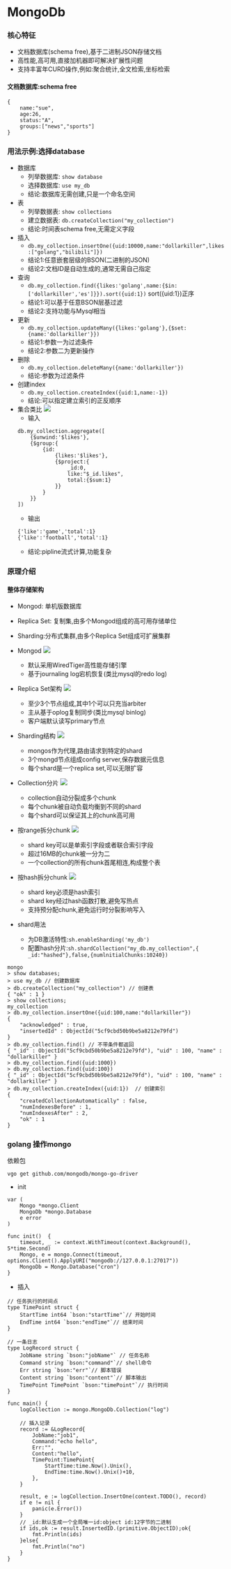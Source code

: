 MongoDb
===

### 核心特征
- 文档数据库(schema free),基于二进制JSON存储文档
- 高性能,高可用,直接加机器即可解决扩展性问题
- 支持丰富年CURD操作,例如:聚合统计,全文检索,坐标检索

#### 文档数据库:schema free
```
{
    name:"sue",
    age:26,
    status:"A",
    groups:["news","sports"]
}
```

### 用法示例:选择database
- 数据库
    - 列举数据库: `show database`
    - 选择数据库: `use my_db`
    - 结论:数据库无需创建,只是一个命名空间
- 表
    - 列举数据表: `show collections`
    - 建立数据表: `db.createCollection("my_collection")`
    - 结论:时间表schema free,无需定义字段
- 插入
    - `db.my_collection.insertOne({uid:10000,name:"dollarkiller",likes:["golang","bilibili"]})`
    - 结论1:任意嵌套层级的BSON(二进制的JSON)
    - 结论2:文档ID是自动生成的,通常无需自己指定
- 查询
    - `db.my_collection.find({likes:'golang',name:{$in:['dollarkiller','es']}}).sort({uid:1})` sort({uid:1})正序
    - 结论1:可以基于任意BSON层基过滤
    - 结论2:支持功能与Mysql相当
- 更新 
    - `db.my_collection.updateMany({likes:'golang'},{$set:{name:'dollarkiller'}})`
    - 结论1:参数一为过滤条件
    - 结论2:参数二为更新操作
- 删除
    - `db.my_collection.deleteMany({name:'dollarkiller'})`
    - 结论:参数为过滤条件
- 创建index
    - `db.my_collection.createIndex({uid:1,name:-1})` 
    - 结论:可以指定建立索引的正反顺序
- 集合类比
![](./README/jh.png)
    - 输入
    ``` 
    db.my_collection.aggregate([
        {$unwind:'$likes'},
        {$group:{
            {id:
                {likes:'$likes'},
                {$project:{
                    _id:0,
                    like:"$_id.likes",
                    total:{$sum:1}
                }}
            }
        }}
    ])
    ```
    - 输出
    ```
    {'like':'game','total':1}
    {'like':'football','total':1}
    ```
    - 结论:pipline流式计算,功能复杂

### 原理介绍

####  整体存储架构
- Mongod: 单机版数据库
- Replica Set: 复制集,由多个Mongod组成的高可用存储单位 
- Sharding:分布式集群,由多个Replica Set组成可扩展集群

- Mongod
![](./README/mog1.png)
    - 默认采用WiredTiger高性能存储引擎
    - 基于journaling log宕机恢复(类比mysql的redo log)
- Replica Set架构
![](./README/mog2.png)
    - 至少3个节点组成,其中1个可以只充当arbiter
    - 主从基于oplog复制同步(类比mysql binlog)
    - 客户端默认读写primary节点
- Sharding结构
![](./README/shar.png)
    - mongos作为代理,路由请求到特定的shard
    - 3个mongd节点组成config server,保存数据元信息
    - 每个shard是一个replica set,可以无限扩容
- Collection分片
![](./README/mog3.png)
    - collection自动分裂成多个chunk
    - 每个chunk被自动负载均衡到不同的shard
    - 每个shard可以保证其上的chunk高可用
- 按range拆分chunk
![](./README/mog4.png)
    - shard key可以是单索引字段或者联合索引字段
    - 超过16MB的chunk被一分为二
    - 一个collection的所有chunk首尾相连,构成整个表
- 按hash拆分chunk
![](./README/mog5.png)
    - shard key必须是hash索引
    - shard key经过hash函数打散,避免写热点
    - 支持预分配chunk,避免运行时分裂影响写入
- shard用法
    - 为DB激活特性:`sh.enableSharding('my_db')`
    - 配置hash分片:`sh.shardCollection("my_db.my_collection",{
    _id:"hashed"},false,{numlnitialChunks:10240})`
    
``` 
mongo 
> show databases;
> use my_db // 创建数据库
> db.createCollection("my_collection") // 创建表
{ "ok" : 1 }
> show collections;
my_collection
> db.my_collection.insertOne({uid:100,name:"dollarkiller"})
{
	"acknowledged" : true,
	"insertedId" : ObjectId("5cf9cbd50b9be5a8212e79fd")
}
> db.my_collection.find() // 不带条件都返回
{ "_id" : ObjectId("5cf9cbd50b9be5a8212e79fd"), "uid" : 100, "name" : "dollarkiller" }
> db.my_collection.find({uid:1000})
> db.my_collection.find({uid:100})
{ "_id" : ObjectId("5cf9cbd50b9be5a8212e79fd"), "uid" : 100, "name" : "dollarkiller" }
> db.my_collection.createIndex({uid:1})  // 创建索引
{
	"createdCollectionAutomatically" : false,
	"numIndexesBefore" : 1,
	"numIndexesAfter" : 2,
	"ok" : 1
}

```

### golang 操作mongo
依赖包
``` 
vgo get github.com/mongodb/mongo-go-driver
```
- init
``` 
var (
	Mongo *mongo.Client
	MongoDb *mongo.Database
	e error
)

func init()  {
	timeout, _ := context.WithTimeout(context.Background(), 5*time.Second)
	Mongo, e = mongo.Connect(timeout, options.Client().ApplyURI("mongodb://127.0.0.1:27017"))
	MongoDb = Mongo.Database("cron")
}
```
- 插入 
```
// 任务执行的时间点
type TimePoint struct {
	StartTime int64 `bson:"startTime"`// 开始时间
	EndTime int64 `bson:"endTime"`// 结束时间
}

// 一条日志
type LogRecord struct {
	JobName string `bson:"jobName"` // 任务名称
	Command string `bson:"command"`// shell命令
	Err string `bson:"err"`// 脚本错误
	Content string `bson:"content"`// 脚本输出
	TimePoint TimePoint `bson:"timePoint"`// 执行时间
}

func main() {
	logCollection := mongo.MongoDb.Collection("log")

	// 插入记录
	record := &LogRecord{
		JobName:"job1",
		Command:"echo hello",
		Err:"",
		Content:"hello",
		TimePoint:TimePoint{
			StartTime:time.Now().Unix(),
			EndTime:time.Now().Unix()+10,
		},
	}

	result, e := logCollection.InsertOne(context.TODO(), record)
	if e != nil {
		panic(e.Error())
	}
	// _id:默认生成一个全局唯一id:object id:12字节的二进制
	if ids,ok := result.InsertedID.(primitive.ObjectID);ok{
		fmt.Println(ids)
	}else{
		fmt.Println("no")
	}
}
```